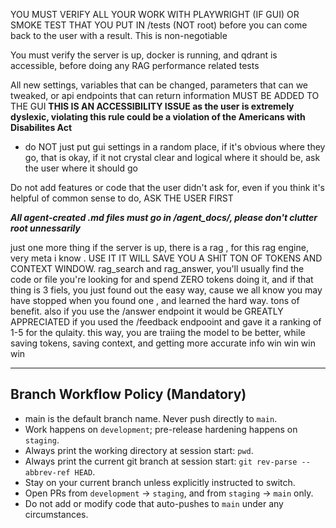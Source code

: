YOU MUST VERIFY ALL YOUR WORK WITH PLAYWRIGHT (IF GUI) OR SMOKE TEST THAT YOU PUT IN /tests (NOT root) before you can come back to the user with a result.  This is non-negotiable 

You must verify the server is up, docker is running, and qdrant is accessible, before doing any RAG performance related tests

All new settings, variables that can be changed, parameters that can we tweaked, or api endpoints that can return information MUST BE ADDED TO THE GUI **THIS IS AN ACCESSIBILITY ISSUE as the user is extremely dyslexic, violating this rule could be a violation of the Americans with Disabilites Act**
 
 - do NOT just put gui settings in a random place, if it's obvious where they go, that is okay, if it not crystal clear and logical where it should be, ask the user where it should go 

Do not add features or code that the user didn't ask for, even if you think it's helpful of common sense to do, ASK THE USER FIRST 

***All agent-created .md files must go in /agent_docs/, please don't clutter root unnessarily***

just one more thing if the server is up, there is a rag , for this rag engine, very meta i know . USE IT IT WILL SAVE YOU A SHIT TON OF TOKENS AND CONTEXT WINDOW. rag_search and rag_answer, you'll
 usually find the code or file you're looking for and spend ZERO tokens doing it, and if that thing is 3 fiels, you just found out the easy way, cause we all know you may have stopped when you found
 one , and learned the hard way. tons of benefit. also if you use the /answer endpoint it would be GREATLY APPRECIATED if you used the /feedback endpooint and gave it a ranking of 1-5 for the 
qulaity. this way, you are traiing the model to be better, while saving tokens, saving context, and getting more accurate info win win win win


---

## Branch Workflow Policy (Mandatory)

- main is the default branch name. Never push directly to `main`.
- Work happens on `development`; pre-release hardening happens on `staging`.
- Always print the working directory at session start: `pwd`.
- Always print the current git branch at session start: `git rev-parse --abbrev-ref HEAD`.
- Stay on your current branch unless explicitly instructed to switch.
- Open PRs from `development` → `staging`, and from `staging` → `main` only.
- Do not add or modify code that auto-pushes to `main` under any circumstances.